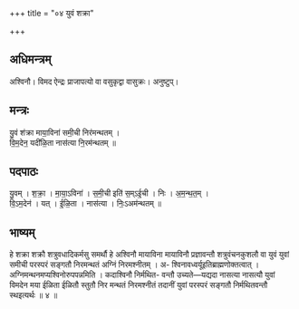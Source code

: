 +++
title = "०४ युवं शक्रा"

+++
## अधिमन्त्रम्
अश्विनौ। विमद ऐन्द्रः प्राजापत्यो वा वसुकृद्वा वासुक्रः। अनुष्टुप्।

## मन्त्रः
यु॒वं श॑क्रा माया॒विना॑ समी॒ची निर॑मन्थतम् ।  
वि॒म॒देन॒ यदी॑ळि॒ता नास॑त्या नि॒रम॑न्थतम् ॥

## पदपाठः
यु॒वम् । श॒क्रा॒ । मा॒या॒ऽविना॑ । स॒मी॒ची इति॑ स॒म्ऽई॒ची । निः । अ॒म॒न्थ॒त॒म् ।  
वि॒ऽम॒देन॑ । यत् । ई॒ळि॒ता । नास॑त्या । निः॒ऽअम॑न्थतम् ॥

## भाष्यम्
हे शक्रा शक्रौ शत्रुवधादिकर्मसु समर्थौ हे अश्विनौ मायाविना मायाविनौ प्रज्ञावन्तौ शत्रुवंचनकुशलौ वा युवं युवां समीची परस्परं सङ्गतौ निरमन्थतं अग्निं निरमश्नीतम् । अ- श्विनावध्वर्यूइतिब्राह्मणोक्तत्वात् । अग्निमन्थनमप्यश्विनोरुपपन्नमिति । कदाश्विनौ निर्मथित- वन्तौ उच्यते—यद्यदा नासत्या नासत्यौ युवां विमदेन मया ईळिता ईळितौ स्तुतौ निर मन्थतं निरमश्नीतं तदानीं युवां परस्परं सङ्गतौ निर्मथितवन्तौ स्थइत्यर्थः ॥ ४ ॥